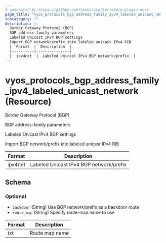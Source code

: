 ```yaml
---
# generated by https://github.com/hashicorp/terraform-plugin-docs
page_title: "vyos_protocols_bgp_address_family_ipv4_labeled_unicast_network Resource - vyos"
subcategory: ""
description: |-
  Border Gateway Protocol (BGP)
  BGP address-family parameters
  Labeled Unicast IPv4 BGP settings
  Import BGP network/prefix into labeled unicast IPv4 RIB
  |  Format  |  Description  |
  |----------|---------------|
  |  ipv4net  |  Labeled Unicast IPv4 BGP network/prefix  |
---
```


# vyos_protocols_bgp_address_family_ipv4_labeled_unicast_network (Resource)

Border Gateway Protocol (BGP)

BGP address-family parameters

Labeled Unicast IPv4 BGP settings

Import BGP network/prefix into labeled unicast IPv4 RIB

|  Format  |  Description  |
|----------|---------------|
|  ipv4net  |  Labeled Unicast IPv4 BGP network/prefix  |



<!-- schema generated by tfplugindocs -->
## Schema

### Optional

- `backdoor` (String) Use BGP network/prefix as a backdoor route
- `route_map` (String) Specify route-map name to use

|  Format  |  Description  |
|----------|---------------|
|  txt  |  Route map name  |
